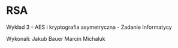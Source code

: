 # RSA
Wykład 3 - AES i kryptografia asymetryczna - Zadanie Informatycy

Wykonali:
Jakub Bauer
Marcin Michaluk
